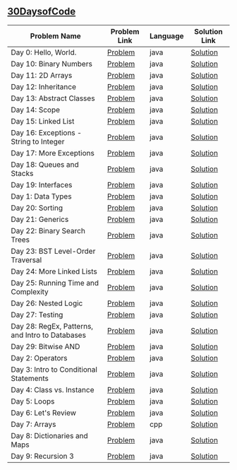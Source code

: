 ## [30DaysofCode](https://www.hackerrank.com/domains/tutorials/30-days-of-code)

|Problem Name|Problem Link|Language|Solution Link|
---|---|---|---
|Day 0: Hello, World.|[Problem](https://www.hackerrank.com/challenges/30-hello-world/problem)|java|[Solution](./Day0:Hello,World..java)|
|Day 10: Binary Numbers|[Problem](https://www.hackerrank.com/challenges/30-binary-numbers/problem)|java|[Solution](./Day10:BinaryNumbers.java)|
|Day 11: 2D Arrays|[Problem](https://www.hackerrank.com/challenges/30-2d-arrays/problem)|java|[Solution](./Day11:2DArrays.java)|
|Day 12: Inheritance|[Problem](https://www.hackerrank.com/challenges/30-inheritance/problem)|java|[Solution](./Day12:Inheritance.java)|
|Day 13: Abstract Classes|[Problem](https://www.hackerrank.com/challenges/30-abstract-classes/problem)|java|[Solution](./Day13:AbstractClasses.java)|
|Day 14: Scope|[Problem](https://www.hackerrank.com/challenges/30-scope/problem)|java|[Solution](./Day14:Scope.java)|
|Day 15: Linked List|[Problem](https://www.hackerrank.com/challenges/30-linked-list/problem)|java|[Solution](./Day15:LinkedList.java)|
|Day 16: Exceptions - String to Integer|[Problem](https://www.hackerrank.com/challenges/30-exceptions-string-to-integer/problem)|java|[Solution](./Day16:Exceptions-StringtoInteger.java)|
|Day 17: More Exceptions|[Problem](https://www.hackerrank.com/challenges/30-more-exceptions/problem)|java|[Solution](./Day17:MoreExceptions.java)|
|Day 18: Queues and Stacks|[Problem](https://www.hackerrank.com/challenges/30-queues-stacks/problem)|java|[Solution](./Day18:QueuesandStacks.java)|
|Day 19: Interfaces|[Problem](https://www.hackerrank.com/challenges/30-interfaces/problem)|java|[Solution](./Day19:Interfaces.java)|
|Day 1: Data Types|[Problem](https://www.hackerrank.com/challenges/30-data-types/problem)|java|[Solution](./Day1:DataTypes.java)|
|Day 20: Sorting|[Problem](https://www.hackerrank.com/challenges/30-sorting/problem)|java|[Solution](./Day20:Sorting.java)|
|Day 21: Generics|[Problem](https://www.hackerrank.com/challenges/30-generics/problem)|java|[Solution](./Day21:Generics.java)|
|Day 22: Binary Search Trees|[Problem](https://www.hackerrank.com/challenges/30-binary-search-trees/problem)|java|[Solution](./Day22:BinarySearchTrees.java)|
|Day 23: BST Level-Order Traversal|[Problem](https://www.hackerrank.com/challenges/30-binary-trees/problem)|java|[Solution](./Day23:BSTLevel-OrderTraversal.java)|
|Day 24: More Linked Lists|[Problem](https://www.hackerrank.com/challenges/30-linked-list-deletion/problem)|java|[Solution](./Day24:MoreLinkedLists.java)|
|Day 25: Running Time and Complexity|[Problem](https://www.hackerrank.com/challenges/30-running-time-and-complexity/problem)|java|[Solution](./Day25:RunningTimeandComplexity.java)|
|Day 26: Nested Logic|[Problem](https://www.hackerrank.com/challenges/30-nested-logic/problem)|java|[Solution](./Day26:NestedLogic.java)|
|Day 27: Testing|[Problem](https://www.hackerrank.com/challenges/30-testing/problem)|java|[Solution](./Day27:Testing.java)|
|Day 28: RegEx, Patterns, and Intro to Databases|[Problem](https://www.hackerrank.com/challenges/30-regex-patterns/problem)|java|[Solution](./Day28:RegEx,Patterns,andIntrotoDatabases.java)|
|Day 29: Bitwise AND|[Problem](https://www.hackerrank.com/challenges/30-bitwise-and/problem)|java|[Solution](./Day29:BitwiseAND.java)|
|Day 2: Operators|[Problem](https://www.hackerrank.com/challenges/30-operators/problem)|java|[Solution](./Day2:Operators.java)|
|Day 3: Intro to Conditional Statements|[Problem](https://www.hackerrank.com/challenges/30-conditional-statements/problem)|java|[Solution](./Day3:IntrotoConditionalStatements.java)|
|Day 4: Class vs. Instance|[Problem](https://www.hackerrank.com/challenges/30-class-vs-instance/problem)|java|[Solution](./Day4:Classvs.Instance.java)|
|Day 5: Loops|[Problem](https://www.hackerrank.com/challenges/30-loops/problem)|java|[Solution](./Day5:Loops.java)|
|Day 6: Let's Review|[Problem](https://www.hackerrank.com/challenges/30-review-loop/problem)|java|[Solution](./Day6:Let'sReview.java)|
|Day 7: Arrays|[Problem](https://www.hackerrank.com/challenges/30-arrays/problem)|cpp|[Solution](./30-arrays.cpp)|
|Day 8: Dictionaries and Maps|[Problem](https://www.hackerrank.com/challenges/30-dictionaries-and-maps/problem)|java|[Solution](./Day8:DictionariesandMaps.java)|
|Day 9: Recursion 3  |[Problem](https://www.hackerrank.com/challenges/30-recursion/problem)|java|[Solution](./Day9:Recursion3.java)|
